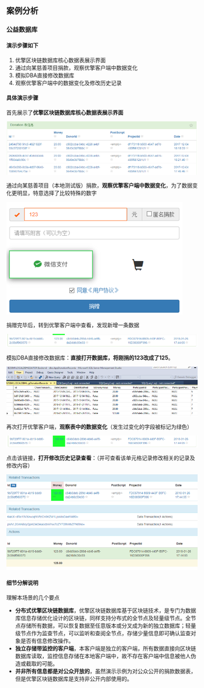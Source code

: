 ## 案例分析

### 公益数据库

#### 演示步骤如下

1. 优擎区块链数据库核心数据表展示界面
1. 通过向某慈善项目捐款，观察优擎客户端中数据变化
1. 模拟DBA直接修改数据库
1. 观察优擎客户端中的数据变化及修改历史记录

#### 具体演示步骤

首先展示了**优擎区块链数据库核心数据表展示界面**
 
![](images/08/charity-case/image1.png)  
 
通过向某慈善项目（本地测试版）捐款，**观察优擎客户端中数据变化**，为了数据变化更明显，特意选择了比较特殊的数字
 
![](images/08/charity-case/image2.png)  
 
捐赠完毕后，转到优擎客户端中查看，发现新增一条数据
 
![](images/08/charity-case/image3.png)  
 
模拟DBA直接修改数据库：**直接打开数据库，将刚捐的123改成了125**。
 
![](images/08/charity-case/image4.png)  
 
再次打开优擎客户端，**观察表中的数据变化**（发生过变化的字段被标记为绿色）
 
![](images/08/charity-case/image5.png)  
 
点击该链接，**打开修改历史记录查看**：（并可查看该单元格记录修改相关的记录及修改内容）
 
![](images/08/charity-case/image6.png)  
 
#### 细节分解说明

理解本场景的几个要点

* **分布式优擎区块链数据库**，优擎区块链数据库基于区块链技术，是专门为数据库信息存储优化设计的区块链，同样支持分布式的全节点及轻量级节点。全节点存储所有数据，可以恢复数据至任意版本或分叉成为新的独立数据库；轻量级节点作为监查节点，可以监听和查阅全节点，存储少量信息即可确认监查对象是否有信息修改操作。
* **独立存储带监控的客户端**，本客户端是独立的客户端，所有数据直接向区块链数据库读取，监控信息存储在本地客户端中，故不存在客户端中信息被他人伪造或截取的可能。
* **并非所有信息都是对公众开放的**，虽然演示示例为对公众公开的捐款数据表，但是优擎区块链数据库是支持非公开内部使用的。



